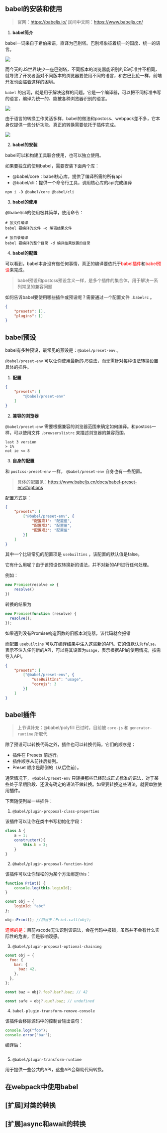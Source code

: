 ## babel的安装和使用

> 官网：https://babeljs.io/
> 民间中文网：https://www.babeljs.cn/

1. **babel简介**

babel一词来自于希伯来语，直译为巴别塔。巴别塔象征着统一的国度、统一的语言。

![](assets/2020-02-07-10-12-01.png)

而今天的JS世界缺少一座巴别塔，不同版本的浏览器能识别的ES标准并不相同，就导致了开发者面对不同版本的浏览器要使用不同的语言，和古巴比伦一样，前端开发也面临着这样的困境。

`babel` 的出现，就是用于解决这样的问题。它是一个编译器，可以把不同标准书写的语言，编译为统一的、能被各种浏览器识别的语言。

![](assets/2020-02-07-10-25-56.png)

由于语言的转换工作灵活多样，babel的做法和postcss、webpack差不多，它本身仅提供一些分析功能，真正的转换需要依托于插件完成。

![](assets/2020-02-07-10-27-30.png)

2. **babel的安装**

babel可以和构建工具联合使用，也可以独立使用。

如果要独立的使用babel，需要安装下面两个库：
- @babel/core：babel核心库，提供了编译所需的所有api
- @babel/cli：提供一个命令行工具，调用核心库的api完成编译

```shell
npm i -D @babel/core @babel/cli
```

3. **babel的使用**

@babel/cli的使用极其简单，使用命令：
```shell
# 按文件编译
babel 要编译的文件 -o 编辑结果文件

# 按目录编译
babel 要编译的整个目录 -d 编译结果放置的目录
```

4. **babel的配置**

可以看到，babel本身没有做任何事情，真正的编译要依托于<font color="red">babel插件</font>和<font color="red">babel预设</font>来完成。

> babel预设和postcss预设含义一样，是多个插件的集合体，用于解决一系列常见的兼容问题

如何告诉babel要使用哪些插件或预设呢？需要通过一个配置文件 `.babelrc` 。

```json
{
    "presets": [],
    "plugins": []
}
```


## babel预设

babel有多种预设，最常见的预设是：`@babel/preset-env` 。

`@babel/preset-env` 可以让你使用最新的JS语法，而无需针对每种语法转换设置具体的插件。

1. **配置**

```json
{
    "presets": [
        "@babel/preset-env"
    ]
}
```

2. **兼容的浏览器**

`@babel/preset-env` 需要根据兼容的浏览器范围来确定如何编译。和postcss一样，可以使用文件 `.browserslistrc` 来描述浏览器的兼容范围。

```
last 3 version
> 1%
not ie <= 8
```

3. **自身的配置**

和 `postcss-preset-env` 一样， `@babel/preset-env` 自身也有一些配置。

> 具体的配置见：https://www.babeljs.cn/docs/babel-preset-env#options

配置方式是：

```json
{
    "presets": [
        ["@babel/preset-env", {
            "配置项1": "配置值",
            "配置项2": "配置值",
            "配置项3": "配置值"
        }]
    ]
}
```

其中一个比较常见的配置项是 `usebuiltins` ，该配置的默认值是false。

它有什么用呢？由于该预设仅转换新的语法，并不对新的API进行任何处理。

例如：

```js
new Promise(resolve => {
    resolve()
})
```

转换的结果为

```js
new Promise(function (resolve) {
  resolve();
});
```

如果遇到没有Promise构造函数的旧版本浏览器，该代码就会报错

而配置 `usebuiltins` 可以在编译结果中注入这些新的API。它的值默认为`false`，表示不注入任何新的API，可以将其设置为`usage`，表示根据API的使用情况，按需导入API。

```json
{
    "presets": [
        ["@babel/preset-env", {
            "useBuiltIns": "usage",
            "corejs": 3
        }]
    ]
}
```


## babel插件

> 上节课补充：@babel/polyfill 已过时，目前被 `core-js` 和 `generator-runtime` 所取代

除了预设可以转换代码之外，插件也可以转换代码，它们的顺序是：

- 插件在 Presets 前运行。
- 插件顺序从前往后排列。
- Preset 顺序是颠倒的（从后往前）。

通常情况下， `@babel/preset-env` 只转换那些已经形成正式标准的语法，对于某些处于早期阶段、还没有确定的语法不做转换。如果要转换这些语法，就要单独使用插件。

下面随便列举一些插件：

1. `@babel/plugin-proposal-class-properties`

该插件可以让你在类中书写初始化字段：

```js
class A {
    a = 1;
    constructor(){
        this.b = 3;
    }
}
```

2. `@babel/plugin-proposal-function-bind`

该插件可以让你轻松的为某个方法绑定this：

```js
function Print() {
    console.log(this.loginId);
}

const obj = {
    loginId: "abc"
};

obj::Print(); //相当于：Print.call(obj);
```

<font color="red">遗憾的是：</font>目前vscode无法识别该语法，会在代码中报错，虽然并不会有什么实际性的危害，但是影响观感。

3. `@babel/plugin-proposal-optional-chaining`

```js
const obj = {
  foo: {
    bar: {
      baz: 42,
    },
  },
};

const baz = obj?.foo?.bar?.baz; // 42

const safe = obj?.qux?.baz; // undefined
```

4. `babel-plugin-transform-remove-console`

该插件会移除源码中的控制台输出语句：

```js
console.log("foo");
console.error("bar");
```

编译后：

```js

```

5. `@babel/plugin-transform-runtime`

用于提供一些公共的API，这些API会帮助代码转换。



## 在webpack中使用babel


## [扩展]对类的转换


## [扩展]async和await的转换

